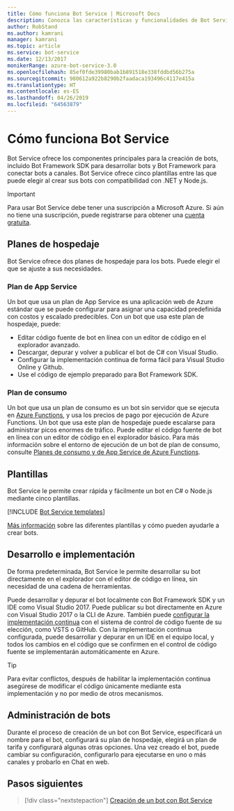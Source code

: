 ```yaml
---
title: Cómo funciona Bot Service | Microsoft Docs
description: Conozca las características y funcionalidades de Bot Service.
author: RobStand
ms.author: kamrani
manager: kamrani
ms.topic: article
ms.service: bot-service
ms.date: 12/13/2017
monikerRange: azure-bot-service-3.0
ms.openlocfilehash: 85ef0fde39980bab1b891518e338fddbd56b275a
ms.sourcegitcommit: 980612a922b8290b2faadaca193496c4117e415a
ms.translationtype: HT
ms.contentlocale: es-ES
ms.lasthandoff: 04/26/2019
ms.locfileid: "64563879"
---
```

# <a name="how-bot-service-works"></a>Cómo funciona Bot Service

Bot Service ofrece los componentes principales para la creación de bots, incluido Bot Framework SDK para desarrollar bots y Bot Framework para conectar bots a canales. Bot Service ofrece cinco plantillas entre las que puede elegir al crear sus bots con compatibilidad con .NET y Node.js.

> [!IMPORTANT]
> Para usar Bot Service debe tener una suscripción a Microsoft Azure. Si aún no tiene una suscripción, puede registrarse para obtener una <a href="https://azure.microsoft.com/en-us/free/" target="_blank">cuenta gratuita</a>.

## <a name="hosting-plans"></a>Planes de hospedaje
Bot Service ofrece dos planes de hospedaje para los bots. Puede elegir el que se ajuste a sus necesidades.

### <a name="app-service-plan"></a>Plan de App Service

Un bot que usa un plan de App Service es una aplicación web de Azure estándar que se puede configurar para asignar una capacidad predefinida con costos y escalado predecibles. Con un bot que usa este plan de hospedaje, puede:

* Editar código fuente de bot en línea con un editor de código en el explorador avanzado.
* Descargar, depurar y volver a publicar el bot de C# con Visual Studio.
* Configurar la implementación continua de forma fácil para Visual Studio Online y Github.
* Use el código de ejemplo preparado para Bot Framework SDK.

### <a name="consumption-plan"></a>Plan de consumo
Un bot que usa un plan de consumo es un bot sin servidor que se ejecuta en <a href="http://go.microsoft.com/fwlink/?linkID=747839" target="_blank">Azure Functions</a>, y usa los precios de pago por ejecución de Azure Functions. Un bot que usa este plan de hospedaje puede escalarse para administrar picos enormes de tráfico. Puede editar el código fuente de bot en línea con un editor de código en el explorador básico. Para más información sobre el entorno de ejecución de un bot de plan de consumo, consulte <a target='_blank' href='/azure/azure-functions/functions-scale'>Planes de consumo y de App Service de Azure Functions</a>.

## <a name="templates"></a>Plantillas

Bot Service le permite crear rápida y fácilmente un bot en C# o Node.js mediante cinco plantillas.

[!INCLUDE [Bot Service templates](~/includes/snippet-abs-templates.md)]

[Más información](bot-service-concept-templates.md) sobre las diferentes plantillas y cómo pueden ayudarle a crear bots.

## <a name="develop-and-deploy"></a>Desarrollo e implementación

De forma predeterminada, Bot Service le permite desarrollar su bot directamente en el explorador con el editor de código en línea, sin necesidad de una cadena de herramientas. 

Puede desarrollar y depurar el bot localmente con Bot Framework SDK y un IDE como Visual Studio 2017. Puede publicar su bot directamente en Azure con Visual Studio 2017 o la CLI de Azure. También puede [configurar la implementación continua](bot-service-continuous-deployment.md) con el sistema de control de código fuente de su elección, como VSTS o GitHub. Con la implementación continua configurada, puede desarrollar y depurar en un IDE en el equipo local, y todos los cambios en el código que se confirmen en el control de código fuente se implementarán automáticamente en Azure.  

> [!TIP]
> Para evitar conflictos, después de habilitar la implementación continua asegúrese de modificar el código únicamente mediante esta implementación y no por medio de otros mecanismos.

## <a name="manage-your-bot"></a>Administración de bots 

Durante el proceso de creación de un bot con Bot Service, especificará un nombre para el bot, configurará su plan de hospedaje, elegirá un plan de tarifa y configurará algunas otras opciones. Una vez creado el bot, puede cambiar su configuración, configurarlo para ejecutarse en uno o más canales y probarlo en Chat en web. 

## <a name="next-steps"></a>Pasos siguientes

> [!div class="nextstepaction"]
> [Creación de un bot con Bot Service](bot-service-quickstart.md)